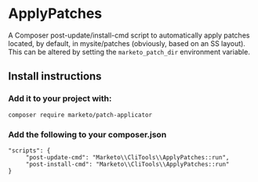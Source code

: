 # ApplyPatches

A Composer post-update/install-cmd script to automatically apply patches located, 
by default, in mysite/patches (obviously, based on an SS layout). This 
can be altered by setting the `marketo_patch_dir` environment variable. 

## Install instructions

### Add it to your project with:

`composer require marketo/patch-applicator`

### Add the following to your composer.json

```
"scripts": {
     "post-update-cmd": "Marketo\\CliTools\\ApplyPatches::run",
     "post-install-cmd": "Marketo\\CliTools\\ApplyPatches::run"
}
```
